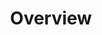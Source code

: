 ---
image: /![API Image](/images/logo.png){:class="img-responsive"}
title: Overview
position: 1.01
description: 
content_markdown: |-
  Technopedia version 6.1 API enables cloud-based access to asset data in Technopedia, which provides you with a cloud-first and high-performance resource to manage your assets.<br>
  Technopedia is a Graph database that is designed to process data by using a graph-based methodology, rather than a relational database model.<br>
  <br>
  You query the Technopedia database by using either of the following methods:

  * By using the graph-based Technopedia query language (TQL) endpoint. <br>
  You select nodes, node relationships to other nodes, and node attributes to define the criteria for your query to return relevant data. 
  * By using the Techopedia-ID endpoint to reference an entity in the database and return relevant data for that entity. <br>
  The Technopedia ID record stores information about a Technopedia entity. <br>
  For example; the entity might be a product or it might be specific node attribute that returns relevant data.<br>
  <br>
  <br>
  ######
  The following diagram shows an overview of the Technopedia API enpoints, and examples of nodes and relationships in the Technopedia database.
  <br>
  
  ![API Image](/images/V6api.png){: .img-responsive}
  <br>

  The following query example is an API GET request that uses the TQL endpoint. <br>
  <br>
  `GET:` `https://v6-1.technopedia.com/tql?=MATCH (n:SOFTWARE_PRODUCT) RETURN n.product` <br>

  The query selects the software product node and then returns software product names.<br>
  TQL uses a `MATCH` statement to select nodes in the Technopedia graph, which is like a `SELECT` statement in SQL. <br>
  <br>
  



  #### What’s included in Technopedia V6 API?


  * Graph store organization model that enables Technopedia to store asset data
  from any entity.

  * TQL (Technopedia Query Language) endpoint that you use for graph-based
  querying of the Technopedia database.

  * Technopedia-id endpoint that you use to query any Technopedia entity by its ID.


  #### What are the V6 API Endpoints?


  ###### To query the Technopedia database you use one of the following two endpoints:


  * `https://v6-1.technopedia.com/tql?q=MATCH <Query Parameters>`
    ###### You provide query parameters in the TQL MATCH statement to generate the criteria for your query, as shown in the following example:<br>
    
    GET: `https://v6-1.technopedia.com/tql?q=MATCH (sft:SOFTWARE_PRODUCT) RETURN sft`<br>

  * `https://v6-1.technopedia.com/technopedia-id/<Technopedia ID>.`
    ###### You provide the Technopedia ID for the entity that you're querying to return data for that specific entity. 
    The following example shows a dummy Technopedia ID: <br>
    
    GET: `https://v6-1.technopedia.com/technopedia-id/86-7ytdf89jdjhjsdh87`
   

  #### Technopedia graph concepts

  ###### Data storage in Technopedia involves the following concepts:


  * Nodes are Graph data records that are entities in the graph, such as
  software version or hardware product.                 
    
  * Nodes contain one or more attributes, which provide data in key-value
  pairs such as the following examples: <br>
  `{product: Excel}` or `{manufacturer: Microsoft}`.

  * Nodes are connected by relationships that you use to query multiple nodes in a single query. 

  ###### The following graph shows the Technopedia nodes and relationships:
  
  ![API Image](/images/graph.png){: .img-responsive}<br>&nbsp;

left_code_blocks:
  - code_block: |-
      GET:  https://v6-1.technopedia.com/tql?q=MATCH <Query Parameters>
      GET: https://v6-1.technopedia.com/tql?MATCH (xx:SOFTWARE_PRODUCT) RETURN xx

      GET:  https://v6-1.technopedia.com/technopedia-id/<technopedia_id>
      GET:  https://v6-1.technopedia.com/technopedia-id/4d35ec28-0f16-4787-acca-885679265b59
      
    title: API Query Examples
    language: bash
right_code_blocks:
  - code_block: |2
      https://v6-1.technopedia.com/tql
      https://v6-1.technopedia.com/technopedia-id/
      
      


    title: Technopedia Endpoints
    language: bash
  
---
